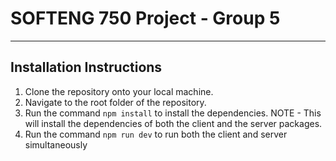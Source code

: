 # SOFTENG 750 Project - Group 5
---

## Installation Instructions

1) Clone the repository onto your local machine.
2) Navigate to the root folder of the repository.
3) Run the command `npm install` to install the dependencies. NOTE - This will install the dependencies of both the client and the server packages.
4) Run the command `npm run dev` to run both the client and server simultaneously
